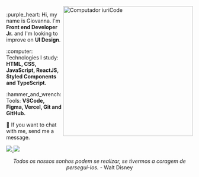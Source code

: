 <img src="https://raw.githubusercontent.com/MicaelliMedeiros/micaellimedeiros/master/image/computer-illustration.png" min-width="350px" max-width="350px" width="350px" align="right" alt="Computador iuriCode">

<p align="left"> 
  :purple_heart: Hi, my name is Giovanna. I'm <strong>Front end Developer Jr.</strong> and I'm looking to improve on <strong>UI Design</strong>.
</p>

<p align="left">
  :computer: Technologies I study: <strong>HTML, CSS, JavaScript, ReactJS, Styled Components and TypeScript.</strong>
</p>

<p align="left">
  :hammer_and_wrench: Tools: <strong>VSCode, Figma, Vercel, Git and GitHub.</strong>
</p>

<p align="left">
  💌 If you want to chat with me, send me a message.
</p>

<p align="left">
  <a href="https://www.instagram.com/_gripada" alt="Instagram" target=_blank>
    <img src="https://img.shields.io/badge/-Instagram-1C1C1C?style=for-the-badge&logo=Instagram&logoColor=6F2BFF&link=https://www.instagram.com/_gripada/"/>
  </a>
  
  <a href="https://www.linkedin.com/in/giovannalinda" alt="Linkedin" target=_blank>
    <img src="https://img.shields.io/badge/-Linkedin-1C1C1C?style=for-the-badge&logo=Linkedin&logoColor=6F2BFF&link=https://www.linkedin.com/in/giovannalinda"/>
  </a>
</p>

<p align="center">
<em>Todos os nossos sonhos podem se realizar, se tivermos a coragem de persegui-los.</em> - Walt Disney
</p>
